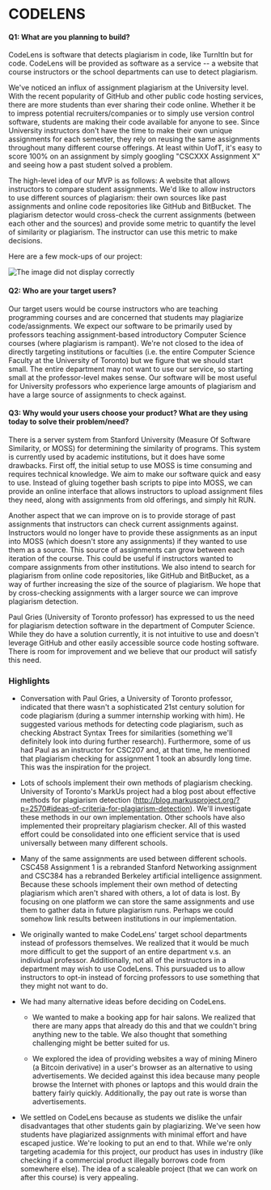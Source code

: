 # CODELENS

#### Q1: What are you planning to build?

CodeLens is software that detects plagiarism in code, like TurnItIn but for code. CodeLens will be provided as software as a service -- a website that course instructors or the school departments can use to detect plagiarism.

We've noticed an influx of assignment plagiarism at the University level. With the recent popularity of GitHub and other public code hosting services, there are more students than ever sharing their code online. Whether it be to impress potential recruiters/companies or to simply use version control software, students are making their code available for anyone to see. Since University instructors don't have the time to make their own unique assignments for each semester, they rely on reusing the same assignments throughout many different course offerings. At least within UofT, it's easy to score 100% on an assignment by simply googling "CSCXXX Assignment X" and seeing how a past student solved a problem.

The high-level idea of our MVP is as follows: A website that allows instructors to compare student assignments. We'd like to allow instructors to use different sources of plagiarism: their own sources like past assignments and online code repositories like GitHub and BitBucket. The plagiarism detector would cross-check the current assignments (between each other and the sources) and provide some metric to quantify the level of similarity or plagiarism. The instructor can use this metric to make decisions.

Here are a few mock-ups of our project:

![The image did not display correctly](https://i.imgur.com/5W8Iy5T.jpg "Layout")

#### Q2: Who are your target users?

Our target users would be course instructors who are teaching programming courses and are concerned that students may plagiarize code/assignments. We expect our software to be primarily used by professors teaching assignment-based introductory Computer Science courses (where plagiarism is rampant). We're not closed to the idea of directly targeting institutions or faculties (i.e. the entire Computer Science Faculty at the University of Toronto) but we figure that we should start small. The entire department may not want to use our service, so starting small at the professor-level makes sense. Our software will be most useful for University professors who experience large amounts of plagiarism and have a large source of assignments to check against.

#### Q3: Why would your users choose your product? What are they using today to solve their problem/need?

There is a server system from Stanford University (Measure Of Software Similarity, or MOSS) for determining the similarity of programs. This system is currently used by academic institutions, but it does have some drawbacks. First off, the initial setup to use MOSS is time consuming and requires technical knowledge. We aim to make our software quick and easy to use. Instead of gluing together bash scripts to pipe into MOSS, we can provide an online interface that allows instructors to upload assignment files they need, along with assignments from old offerings, and simply hit RUN.

Another aspect that we can improve on is to provide storage of past assignments that instructors can check current assignments against. Instructors would no longer have to provide these assignments as an input into MOSS (which doesn't store any assignments) if they wanted to use them as a source. This source of assignments can grow between each iteration of the course. This could be useful if instructors wanted to compare assignments from other institutions. We also intend to search for plagiarism from online code repositories, like GitHub and BitBucket, as a way of further increasing the size of the source of plagiarism. We hope that by cross-checking assignments with a larger source we can improve plagiarism detection.

Paul Gries (University of Toronto professor) has expressed to us the need for plagiarism detection software in the department of Computer Science. While they do have a solution currently, it is not intuitive to use and doesn't leverage GitHub and other easily accessible source code hosting software. There is room for improvement and we believe that our product will satisfy this need.

### Highlights

- Conversation with Paul Gries, a University of Toronto professor, indicated that there wasn't a sophisticated 21st century solution for code plagiarism (during a summer internship working with him). He suggested various methods for detecting code plagiarism, such as checking Abstract Syntax Trees for similarities (something we'll definitely look into during further research). Furthermore, some of us had Paul as an instructor for CSC207 and, at that time, he mentioned that plagiarism checking for assignment 1 took an absurdly long time. This was the inspiration for the project.

- Lots of schools implement their own methods of plagiarism checking. University of Toronto's MarkUs project had a blog post about effective methods for plagiarism detection (http://blog.markusproject.org/?p=2570#ideas-of-criteria-for-plagiarism-detection). We'll investigate these methods in our own implementation. Other schools have also implemented their propreitary plagiarism checker. All of this wasted effort could be consolidated into one efficient service that is used universally between many different schools.

- Many of the same assignments are used between different schools. CSC458 Assignment 1 is a rebranded Stanford Networking assignment and CSC384 has a rebranded Berkeley artificial intelligence assignment. Because these schools implement their own method of detecting plagiarism which aren't shared with others, a lot of data is lost. By focusing on one platform we can store the same assignments and use them to gather data in future plagiarism runs. Perhaps we could somehow link results between institutions in our implementation.

- We originally wanted to make CodeLens' target school departments instead of professors themselves. We realized that it would be much more difficult to get the support of an entire department v.s. an individual professor. Additionally, not all of the instructors in a department may wish to use CodeLens. This pursuaded us to allow instructors to opt-in instead of forcing professors to use something that they might not want to do.

- We had many alternative ideas before deciding on CodeLens.

  - We wanted to make a booking app for hair salons. We realized that there are many apps that already do this and that we couldn't bring anything new to the table. We also thought that something challenging might be better suited for us.

  - We explored the idea of providing websites a way of mining Minero (a Bitcoin derivative) in a user's browser as an alternative to using advertisements. We decided against this idea because many people browse the Internet with phones or laptops and this would drain the battery fairly quickly. Additionally, the pay out rate is worse than advertisements.

 - We settled on CodeLens because as students we dislike the unfair disadvantages that other students gain by plagiarizing. We've seen how students have plagiarized assignments with minimal effort and have escaped justice. We're looking to put an end to that. While we're only targeting academia for this project, our product has uses in industry (like checking if a commercial product illegally borrows code from somewhere else). The idea of a scaleable project (that we can work on after this course) is very appealing.
